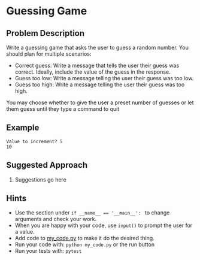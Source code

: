 # Guessing Game
## Problem Description
Write a guessing game that asks the user to guess a random number. You should plan for multiple scenarios:
* Correct guess: Write a message that tells the user their guess was correct. Ideally, include the value of the guess in the response.
* Guess too low: Write a message telling the user their guess was too low.
* Guess too high: Write a message telling the user their guess was too high.

You may choose whether to give the user a preset number of guesses or let them guess until they type a command to quit

## Example
```
Value to increment? 5
10
```

## Suggested Approach
1) Suggestions go here

## Hints
* Use the section under `if __name__ == '__main__': ` to change arguments and check your work.
* When you are happy with your code, use `input()` to prompt the user for a value.
* Add code to [my_code.py](./my_code.py) to make it do the desired thing.
* Run your code with: `python my_code.py` or the run button
* Run your tests with: `pytest`

